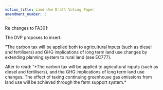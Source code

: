 ```yaml
---
motion_title: Land Use Draft Voting Paper
amendment_number: 3
---
```

Re changes to FA301:

The DVP proposes to insert:

”The carbon tax will be applied both to agricultural inputs
(such as diesel and fertilisers) and GHG implications of long
term land use changes by extending planning system to
rural land (see EC777).

Alter to read: “\*The carbon tax will be applied to
agricultural inputs (such as diesel and fertilisers), and the
GHG implications of long term land use changes. The effect
of taxing continuing greenhouse gas emissions from land
use will be achieved through the farm support system.\*
